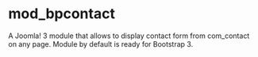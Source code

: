 # mod_bpcontact
A Joomla! 3 module that allows to display contact form from com_contact on any page. Module by default is ready for Bootstrap 3.
